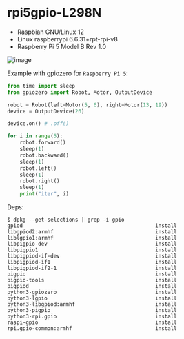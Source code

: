 # rpi5gpio-L298N

* Raspbian GNU/Linux 12
* Linux raspberrypi 6.6.31+rpt-rpi-v8
* Raspberry Pi 5 Model B Rev 1.0

![image](https://github.com/user-attachments/assets/0092d7b8-ac03-459e-b17f-66e4d8a19a12)

Example with gpiozero for `Raspberry Pi 5`:

```python
from time import sleep
from gpiozero import Robot, Motor, OutputDevice

robot = Robot(left=Motor(5, 6), right=Motor(13, 19))
device = OutputDevice(26)

device.on() # .off()

for i in range(5):
    robot.forward()
    sleep(1)
    robot.backward()
    sleep(1)
    robot.left()
    sleep(1)
    robot.right()
    sleep(1)
    print("iter", i)

```

Deps:

```
$ dpkg --get-selections | grep -i gpio
gpiod                                           install
libgpiod2:armhf                                 install
liblgpio1:armhf                                 install
libpigpio-dev                                   install
libpigpio1                                      install
libpigpiod-if-dev                               install
libpigpiod-if1                                  install
libpigpiod-if2-1                                install
pigpio                                          install
pigpio-tools                                    install
pigpiod                                         install
python3-gpiozero                                install
python3-lgpio                                   install
python3-libgpiod:armhf                          install
python3-pigpio                                  install
python3-rpi.gpio                                install
raspi-gpio                                      install
rpi.gpio-common:armhf                           install
```

